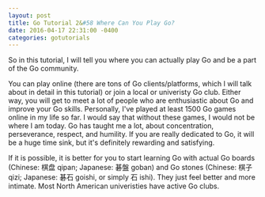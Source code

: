 ```yaml
---
layout: post
title: Go Tutorial 2&#58 Where Can You Play Go?
date: 2016-04-17 22:31:00 -0400
categories: gotutorials
---
```


So in this tutorial, I will tell you where you can actually play Go and be a part of the Go community. 

You can play online (there are tons of Go clients/platforms, which I will talk about in detail in this tutorial) or join a local or univeristy Go club. Either way, you will get to meet a lot of people who are enthusiastic about Go and improve your Go skills. Personally, I've played at least 1500 Go games online in my life so far. I would say that without these games, I would not be where I am today. Go has taught me a lot, about concentration, perseverance, respect, and humility. If you are really dedicated to Go, it will be a huge time sink, but it's definitely rewarding and satisfying.

If it is possible, it is better for you to start learning Go with actual Go boards (Chinese: 棋盘 qipan; Japanese: 碁盤 goban) and Go stones (Chinese: 棋子 qizi; Japanese: 碁石 goishi, or simply 石 ishi). They just feel better and more intimate. Most North American univeristies have active Go clubs. 
 

